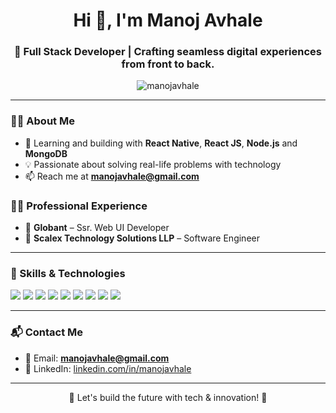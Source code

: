 <h1 align="center">Hi 👋, I'm Manoj Avhale</h1>
<h3 align="center">🚀 Full Stack Developer | Crafting seamless digital experiences from front to back.</h3>

<p align="center">
  <img src="https://komarev.com/ghpvc/?username=manojavhale&label=Profile%20views&color=fdce2e&style=flat" alt="manojavhale" />
</p>

---

### 👨‍💻 About Me

- 🌱 Learning and building with **React Native**, **React JS**, **Node.js** and **MongoDB** 
- 💡 Passionate about solving real-life problems with technology  
- 📫 Reach me at **manojavhale@gmail.com**  

### 👨‍💼 Professional Experience

- 💼 **Globant** – Ssr. Web UI Developer  
- 💼 **Scalex Technology Solutions LLP** – Software Engineer

---

### 🧠 Skills & Technologies

<p align="left">
  <img src="https://img.shields.io/badge/HTML5-E34F26?style=for-the-badge&logo=html5&logoColor=white" />
  <img src="https://img.shields.io/badge/CSS3-1572B6?style=for-the-badge&logo=css3&logoColor=white" />
  <img src="https://img.shields.io/badge/JavaScript-F7DF1E?style=for-the-badge&logo=javascript&logoColor=black" />
  <img src="https://img.shields.io/badge/Node.js-339933?style=for-the-badge&logo=nodedotjs&logoColor=white" />
  <img src="https://img.shields.io/badge/Express.js-000000?style=for-the-badge&logo=express&logoColor=white" />
  <img src="https://img.shields.io/badge/PHP-777BB4?style=for-the-badge&logo=php&logoColor=white" />
  <img src="https://img.shields.io/badge/MongoDB-4EA94B?style=for-the-badge&logo=mongodb&logoColor=white" />
  <img src="https://img.shields.io/badge/SQL-4479A1?style=for-the-badge&logo=mysql&logoColor=white" />
  <img src="https://img.shields.io/badge/Git-F05032?style=for-the-badge&logo=git&logoColor=white" />
</p>

---

### 📬 Contact Me

- 📧 Email: **manojavhale@gmail.com**  
- 💼 LinkedIn: [linkedin.com/in/manojavhale](https://www.linkedin.com/in/manojavhale)

---

<p align="center">🌟 Let's build the future with tech & innovation! 🌟</p>
